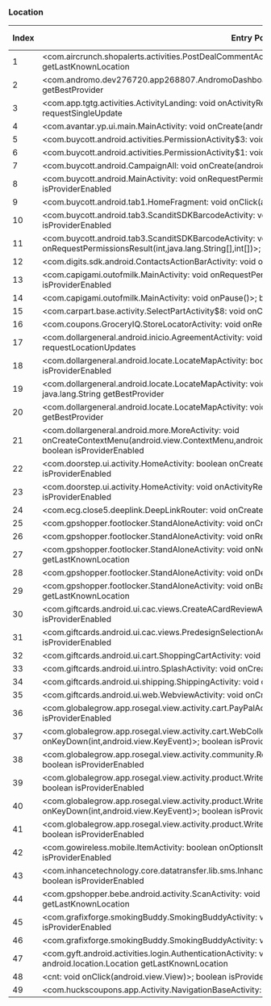 ### Location
| Index | Entry Point & APIs | Screen shot | Resource id | Label |
| ------------- | ------------- | ------------- |-------------|-------------|
| 1 | <com.aircrunch.shopalerts.activities.PostDealCommentActivity: void onPause()>; android.location.Location getLastKnownLocation | ![](D:\COSMOS\output\py\Play_win8\Shopping\com.aircrunch.shopalerts\com.aircrunch.shopalerts.activities.PostDealCommentActivity.png) |  | |
| 2 | <com.andromo.dev276720.app268807.AndromoDashboardActivity: void onResume()>; java.lang.String getBestProvider | ![](D:\COSMOS\output\py\Play_win8\Shopping\com.andromo.dev276720.app268807\com.andromo.dev276720.app268807.AndromoDashboardActivity.png) |  | |
| 3 | <com.app.tgtg.activities.ActivityLanding: void onActivityResult(int,int,android.content.Intent)>; void requestSingleUpdate | ![](D:\COSMOS\output\py\Play_win8\Shopping\com.app.tgtg\com.app.tgtg.activities.ActivityLanding.png) |  | |
| 4 | <com.avantar.yp.ui.main.MainActivity: void onCreate(android.os.Bundle)>; void requestLocationUpdates | ![](D:\COSMOS\output\py\Play_win8\Shopping\com.avantar.wny\com.avantar.yp.ui.main.MainActivity.png) |  | |
| 5 | <com.buycott.android.activities.PermissionActivity$3: void onClick(android.view.View)>; boolean isProviderEnabled | ![](D:\COSMOS\output\py\Play_win8\Shopping\com.buycott.android\com.buycott.android.activities.PermissionActivity.png) |  | |
| 6 | <com.buycott.android.activities.PermissionActivity$1: void onClick(android.view.View)>; boolean isProviderEnabled | ![](D:\COSMOS\output\py\Play_win8\Shopping\com.buycott.android\com.buycott.android.activities.PermissionActivity.png) |  | |
| 7 | <com.buycott.android.CampaignAll: void onCreate(android.os.Bundle)>; boolean isProviderEnabled | ![](D:\COSMOS\output\py\Play_win8\Shopping\com.buycott.android\com.buycott.android.CampaignAll.png) |  | |
| 8 | <com.buycott.android.MainActivity: void onRequestPermissionsResult(int,java.lang.String[],int[])>; boolean isProviderEnabled | ![](D:\COSMOS\output\py\Play_win8\Shopping\com.buycott.android\com.buycott.android.MainActivity.png) |  | |
| 9 | <com.buycott.android.tab1.HomeFragment: void onClick(android.view.View)>; boolean isProviderEnabled | ![](D:\COSMOS\output\py\Play_win8\Shopping\com.buycott.android\com.buycott.android.MainActivity.png) |  | |
| 10 | <com.buycott.android.tab3.ScanditSDKBarcodeActivity: void onCreate(android.os.Bundle)>; boolean isProviderEnabled | ![](D:\COSMOS\output\py\Play_win8\Shopping\com.buycott.android\com.buycott.android.tab3.ScanditSDKBarcodeActivity.png) |  | |
| 11 | <com.buycott.android.tab3.ScanditSDKBarcodeActivity: void onRequestPermissionsResult(int,java.lang.String[],int[])>; boolean isProviderEnabled | ![](D:\COSMOS\output\py\Play_win8\Shopping\com.buycott.android\com.buycott.android.tab3.ScanditSDKBarcodeActivity.png) |  | |
| 12 | <com.digits.sdk.android.ContactsActionBarActivity: void onCreate(android.os.Bundle)>; boolean isProviderEnabled | ![](D:\COSMOS\output\py\Play_win8\Shopping\com.buycott.android\com.digits.sdk.android.ContactsActionBarActivity.png) |  | |
| 13 | <com.capigami.outofmilk.MainActivity: void onRequestPermissionsResult(int,java.lang.String[],int[])>; boolean isProviderEnabled | ![](D:\COSMOS\output\py\Play_win8\Shopping\com.capigami.outofmilk\com.capigami.outofmilk.MainActivity.png) |  | |
| 14 | <com.capigami.outofmilk.MainActivity: void onPause()>; boolean isProviderEnabled | ![](D:\COSMOS\output\py\Play_win8\Shopping\com.capigami.outofmilk\com.capigami.outofmilk.MainActivity.png) |  | |
| 15 | <com.carpart.base.activity.SelectPartActivity$8: void onClick(android.view.View)>; void requestLocationUpdates | ![](D:\COSMOS\output\py\Play_win8\Shopping\com.carpart.classic\com.carpart.base.activity.SelectPartActivity.png) |  | |
| 16 | <com.coupons.GroceryIQ.StoreLocatorActivity: void onResume()>; boolean isProviderEnabled | ![](D:\COSMOS\output\py\Play_win8\Shopping\com.coupons.GroceryIQ\com.coupons.GroceryIQ.StoreLocatorActivity.png) |  | |
| 17 | <com.dollargeneral.android.inicio.AgreementActivity: void onCreate(android.os.Bundle)>; void requestLocationUpdates | ![](D:\COSMOS\output\py\Play_win8\Shopping\com.dollargeneral.android\com.dollargeneral.android.inicio.AgreementActivity.png) |  | |
| 18 | <com.dollargeneral.android.locate.LocateMapActivity: boolean onCreateOptionsMenu(android.view.Menu)>; boolean isProviderEnabled | ![](D:\COSMOS\output\py\Play_win8\Shopping\com.dollargeneral.android\com.dollargeneral.android.locate.LocateMapActivity.png) |  | |
| 19 | <com.dollargeneral.android.locate.LocateMapActivity: void onFavorriteStoreMap(android.view.View)>; java.lang.String getBestProvider | ![](D:\COSMOS\output\py\Play_win8\Shopping\com.dollargeneral.android\com.dollargeneral.android.locate.LocateMapActivity.png) |  | |
| 20 | <com.dollargeneral.android.locate.LocateMapActivity: void onCreate(android.os.Bundle)>; java.lang.String getBestProvider | ![](D:\COSMOS\output\py\Play_win8\Shopping\com.dollargeneral.android\com.dollargeneral.android.locate.LocateMapActivity.png) |  | |
| 21 | <com.dollargeneral.android.more.MoreActivity: void onCreateContextMenu(android.view.ContextMenu,android.view.View,android.view.ContextMenu$ContextMenuInfo)>; boolean isProviderEnabled | ![](D:\COSMOS\output\py\Play_win8\Shopping\com.dollargeneral.android\com.dollargeneral.android.more.MoreActivity.png) |  | |
| 22 | <com.doorstep.ui.activity.HomeActivity: boolean onCreateOptionsMenu(android.view.Menu)>; boolean isProviderEnabled | ![](D:\COSMOS\output\py\Play_win8\Shopping\com.doorstep\com.doorstep.ui.activity.HomeActivity.png) |  | |
| 23 | <com.doorstep.ui.activity.HomeActivity: void onActivityResult(int,int,android.content.Intent)>; boolean isProviderEnabled | ![](D:\COSMOS\output\py\Play_win8\Shopping\com.doorstep\com.doorstep.ui.activity.HomeActivity.png) |  | |
| 24 | <com.ecg.close5.deeplink.DeepLinkRouter: void onCreate(android.os.Bundle)>; boolean isProviderEnabled | ![](D:\COSMOS\output\py\Play_win8\Shopping\com.ecg.close5\com.ecg.close5.deeplink.DeepLinkRouter.png) |  | |
| 25 | <com.gpshopper.footlocker.StandAloneActivity: void onCreate(android.os.Bundle)>; void requestLocationUpdates | ![](D:\COSMOS\output\py\Play_win8\Shopping\com.footlocker.approved\com.gpshopper.footlocker.StandAloneActivity.png) |  | |
| 26 | <com.gpshopper.footlocker.StandAloneActivity: void onResume()>; android.location.Location getLastKnownLocation | ![](D:\COSMOS\output\py\Play_win8\Shopping\com.footlocker.approved\com.gpshopper.footlocker.StandAloneActivity.png) |  | |
| 27 | <com.gpshopper.footlocker.StandAloneActivity: void onNewIntent(android.content.Intent)>; android.location.Location getLastKnownLocation | ![](D:\COSMOS\output\py\Play_win8\Shopping\com.footlocker.approved\com.gpshopper.footlocker.StandAloneActivity.png) |  | |
| 28 | <com.gpshopper.footlocker.StandAloneActivity: void onDestroy()>; android.location.Location getLastKnownLocation | ![](D:\COSMOS\output\py\Play_win8\Shopping\com.footlocker.approved\com.gpshopper.footlocker.StandAloneActivity.png) |  | |
| 29 | <com.gpshopper.footlocker.StandAloneActivity: void onBackPressed()>; android.location.Location getLastKnownLocation | ![](D:\COSMOS\output\py\Play_win8\Shopping\com.footlocker.approved\com.gpshopper.footlocker.StandAloneActivity.png) |  | |
| 30 | <com.giftcards.android.ui.cac.views.CreateACardReviewActivity: void onCreate(android.os.Bundle)>; boolean isProviderEnabled | ![](D:\COSMOS\output\py\Play_win8\Shopping\com.giftcards.android.config.pro\com.giftcards.android.ui.cac.views.CreateACardReviewActivity.png) |  | |
| 31 | <com.giftcards.android.ui.cac.views.PredesignSelectionActivity: void onCreate(android.os.Bundle)>; boolean isProviderEnabled | ![](D:\COSMOS\output\py\Play_win8\Shopping\com.giftcards.android.config.pro\com.giftcards.android.ui.cac.views.PredesignSelectionActivity.png) |  | |
| 32 | <com.giftcards.android.ui.cart.ShoppingCartActivity: void onCreate(android.os.Bundle)>; boolean isProviderEnabled | ![](D:\COSMOS\output\py\Play_win8\Shopping\com.giftcards.android.config.pro\com.giftcards.android.ui.cart.ShoppingCartActivity.png) |  | |
| 33 | <com.giftcards.android.ui.intro.SplashActivity: void onCreate(android.os.Bundle)>; boolean isProviderEnabled | ![](D:\COSMOS\output\py\Play_win8\Shopping\com.giftcards.android.config.pro\com.giftcards.android.ui.intro.SplashActivity.png) |  | |
| 34 | <com.giftcards.android.ui.shipping.ShippingActivity: void onCreate(android.os.Bundle)>; boolean isProviderEnabled | ![](D:\COSMOS\output\py\Play_win8\Shopping\com.giftcards.android.config.pro\com.giftcards.android.ui.shipping.ShippingActivity.png) |  | |
| 35 | <com.giftcards.android.ui.web.WebviewActivity: void onCreate(android.os.Bundle)>; boolean isProviderEnabled | ![](D:\COSMOS\output\py\Play_win8\Shopping\com.giftcards.android.config.pro\com.giftcards.android.ui.web.WebviewActivity.png) |  | |
| 36 | <com.globalegrow.app.rosegal.view.activity.cart.PayPalActivity: void onClick(android.view.View)>; boolean isProviderEnabled | ![](D:\COSMOS\output\py\Play_win8\Shopping\com.globalegrow.app.dresslily\com.globalegrow.app.rosegal.view.activity.cart.PayPalActivity.png) |  | |
| 37 | <com.globalegrow.app.rosegal.view.activity.cart.WebCollectActivity: boolean onKeyDown(int,android.view.KeyEvent)>; boolean isProviderEnabled | ![](D:\COSMOS\output\py\Play_win8\Shopping\com.globalegrow.app.dresslily\com.globalegrow.app.rosegal.view.activity.cart.WebCollectActivity.png) |  | |
| 38 | <com.globalegrow.app.rosegal.view.activity.community.ReviewImgViewerActivity: void onClick(android.view.View)>; boolean isProviderEnabled | ![](D:\COSMOS\output\py\Play_win8\Shopping\com.globalegrow.app.dresslily\com.globalegrow.app.rosegal.view.activity.community.ReviewImgViewerActivity.png) |  | |
| 39 | <com.globalegrow.app.rosegal.view.activity.product.WriteReviewActivity$2: void onClick(android.view.View)>; boolean isProviderEnabled | ![](D:\COSMOS\output\py\Play_win8\Shopping\com.globalegrow.app.dresslily\com.globalegrow.app.rosegal.view.activity.product.WriteReviewActivity.png) |  | |
| 40 | <com.globalegrow.app.rosegal.view.activity.product.WriteReviewActivity: boolean onKeyDown(int,android.view.KeyEvent)>; boolean isProviderEnabled | ![](D:\COSMOS\output\py\Play_win8\Shopping\com.globalegrow.app.dresslily\com.globalegrow.app.rosegal.view.activity.product.WriteReviewActivity.png) |  | |
| 41 | <com.globalegrow.app.rosegal.view.activity.product.WriteReviewActivity$4: void onClick(android.view.View)>; boolean isProviderEnabled | ![](D:\COSMOS\output\py\Play_win8\Shopping\com.globalegrow.app.dresslily\com.globalegrow.app.rosegal.view.activity.product.WriteReviewActivity.png) |  | |
| 42 | <com.gowireless.mobile.ItemActivity: boolean onOptionsItemSelected(android.view.MenuItem)>; boolean isProviderEnabled | ![](D:\COSMOS\output\py\Play_win8\Shopping\com.gowireless.mobile\com.gowireless.mobile.ItemActivity.png) |  | |
| 43 | <com.inhancetechnology.core.datatransfer.lib.sms.InhanceCreateSmsActivity: void onCreate(android.os.Bundle)>; boolean isProviderEnabled | ![](D:\COSMOS\output\py\Play_win8\Shopping\com.gowireless.mobile\com.inhancetechnology.core.datatransfer.lib.sms.InhanceCreateSmsActivity.png) |  | |
| 44 | <com.gpshopper.bebe.android.activity.ScanActivity: void onPause()>; android.location.Location getLastKnownLocation | ![](D:\COSMOS\output\py\Play_win8\Shopping\com.gpshopper.bebe.android\com.gpshopper.bebe.android.activity.ScanActivity.png) |  | |
| 45 | <com.grafixforge.smokingBuddy.SmokingBuddyActivity: void onCreate(android.os.Bundle)>; boolean isProviderEnabled | ![](D:\COSMOS\output\py\Play_win8\Shopping\com.grafixforge.smokingBuddy\com.grafixforge.smokingBuddy.SmokingBuddyActivity.png) |  | |
| 46 | <com.grafixforge.smokingBuddy.SmokingBuddyActivity: void onRestart()>; boolean isProviderEnabled | ![](D:\COSMOS\output\py\Play_win8\Shopping\com.grafixforge.smokingBuddy\com.grafixforge.smokingBuddy.SmokingBuddyActivity.png) |  | |
| 47 | <com.gyft.android.activities.login.AuthenticationActivity: void onCreate(android.os.Bundle)>; android.location.Location getLastKnownLocation | ![](D:\COSMOS\output\py\Play_win8\Shopping\com.gyft.android\com.gyft.android.activities.login.AuthenticationActivity.png) |  | |
| 48 | <cnt: void onClick(android.view.View)>; boolean isProviderEnabled | ![](D:\COSMOS\output\py\Play_win8\Shopping\com.huckscoupons.app\com.huckscoupons.app.Activity.NavigationBaseActivity.png) |  | |
| 49 | <com.huckscoupons.app.Activity.NavigationBaseActivity: void onResume()>; boolean isProviderEnabled | ![](D:\COSMOS\output\py\Play_win8\Shopping\com.huckscoupons.app\com.huckscoupons.app.Activity.NavigationBaseActivity.png) |  | |
